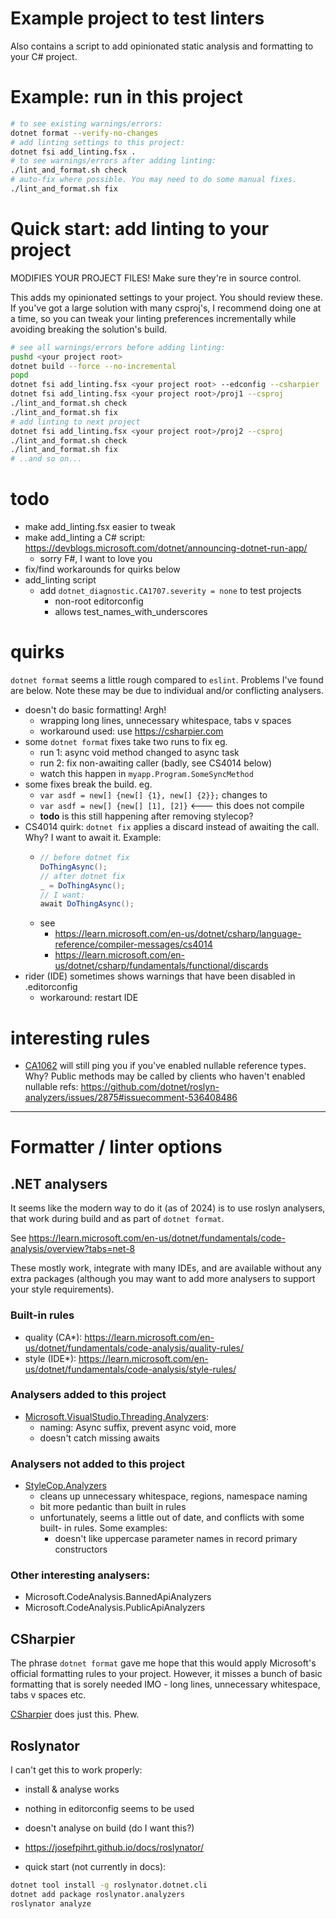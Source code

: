 # Example project to test linters


Also contains a script to add opinionated static analysis and formatting to
your C# project.


# Example: run in this project
```sh
# to see existing warnings/errors:
dotnet format --verify-no-changes
# add linting settings to this project:
dotnet fsi add_linting.fsx .
# to see warnings/errors after adding linting:
./lint_and_format.sh check
# auto-fix where possible. You may need to do some manual fixes.
./lint_and_format.sh fix
```


# Quick start: add linting to your project
MODIFIES YOUR PROJECT FILES! Make sure they're in source control.

This adds my opinionated settings to your project. You should review these.
If you've got a large solution with many csproj's, I recommend doing one at
a time, so you can tweak your linting preferences incrementally while avoiding
breaking the solution's build.

```sh
# see all warnings/errors before adding linting:
pushd <your project root>
dotnet build --force --no-incremental
popd
dotnet fsi add_linting.fsx <your project root> --edconfig --csharpier
dotnet fsi add_linting.fsx <your project root>/proj1 --csproj
./lint_and_format.sh check
./lint_and_format.sh fix
# add linting to next project
dotnet fsi add_linting.fsx <your project root>/proj2 --csproj
./lint_and_format.sh check
./lint_and_format.sh fix
# ..and so on...
```


# todo
- make add_linting.fsx easier to tweak
- make add_linting a C# script: https://devblogs.microsoft.com/dotnet/announcing-dotnet-run-app/
    - sorry F#, I want to love you
- fix/find workarounds for quirks below
- add_linting script
    - add `dotnet_diagnostic.CA1707.severity = none` to test projects
        - non-root editorconfig
        - allows test_names_with_underscores

# quirks
`dotnet format` seems a little rough compared to `eslint`. Problems I've found
are below. Note these may be due to individual and/or conflicting analysers.

- doesn't do basic formatting! Argh!
    - wrapping long lines, unnecessary whitespace, tabs v spaces
    - workaround used: use https://csharpier.com
- some `dotnet format` fixes take two runs to fix eg.
    - run 1: async void method changed to async task
    - run 2: fix non-awaiting caller (badly, see CS4014 below)
    - watch this happen in `myapp.Program.SomeSyncMethod`
- some fixes break the build. eg.
    - `var asdf = new[] {new[] {1}, new[] {2}};` changes to
    - `var asdf = new[] {new[] [1], [2]}` <--- this does not compile
    - **todo** is this still happening after removing stylecop?
- CS4014 quirk: `dotnet fix` applies a discard instead of awaiting the call.
  Why? I want to await it. Example:
    - ```cs
      // before dotnet fix
      DoThingAsync();
      // after dotnet fix
      _ = DoThingAsync();
      // I want:
      await DoThingAsync();
      ```
    - see
        - https://learn.microsoft.com/en-us/dotnet/csharp/language-reference/compiler-messages/cs4014
        - https://learn.microsoft.com/en-us/dotnet/csharp/fundamentals/functional/discards
- rider (IDE) sometimes shows warnings that have been disabled in .editorconfig
    - workaround: restart IDE

# interesting rules
- [CA1062](https://learn.microsoft.com/en-us/dotnet/fundamentals/code-analysis/quality-rules/ca1062)
  will still ping you if you've enabled nullable reference types. Why? Public
  methods may be called by clients who haven't enabled nullable refs: https://github.com/dotnet/roslyn-analyzers/issues/2875#issuecomment-536408486


--------------------------------------------------------------

# Formatter / linter options
## .NET analysers
It seems like the modern way to do it (as of 2024) is to use roslyn analysers,
that work during build and as part of `dotnet format`.

See https://learn.microsoft.com/en-us/dotnet/fundamentals/code-analysis/overview?tabs=net-8

These mostly work, integrate with many IDEs, and are available without any extra
packages (although you may want to add more analysers to support your style
requirements).

### Built-in rules
- quality (CA*): https://learn.microsoft.com/en-us/dotnet/fundamentals/code-analysis/quality-rules/
- style (IDE*): https://learn.microsoft.com/en-us/dotnet/fundamentals/code-analysis/style-rules/

### Analysers added to this project
- [Microsoft.VisualStudio.Threading.Analyzers](https://github.com/microsoft/vs-threading/blob/main/doc/analyzers/index.md):
    - naming: Async suffix, prevent async void, more
    - doesn't catch missing awaits

### Analysers not added to this project
- [StyleCop.Analyzers](https://github.com/DotNetAnalyzers/StyleCopAnalyzers)
    - cleans up unnecessary whitespace, regions, namespace naming
    - bit more pedantic than built in rules
    - unfortunately, seems a little out of date, and conflicts with some built-
      in rules. Some examples:
        - doesn't like uppercase parameter names in record primary constructors

### Other interesting analysers:
- Microsoft.CodeAnalysis.BannedApiAnalyzers
- Microsoft.CodeAnalysis.PublicApiAnalyzers


## CSharpier
The phrase `dotnet format` gave me hope that this would apply Microsoft's
official formatting rules to your project. However, it misses a bunch of basic
formatting that is sorely needed IMO - long lines, unnecessary whitespace, tabs
v spaces etc.

[CSharpier](https://csharpier.com/) does just this. Phew.


## Roslynator
I can't get this to work properly:
- install & analyse works
- nothing in editorconfig seems to be used
- doesn't analyse on build (do I want this?)

- https://josefpihrt.github.io/docs/roslynator/
- quick start (not currently in docs):
```sh
dotnet tool install -g roslynator.dotnet.cli
dotnet add package roslynator.analyzers
roslynator analyze
```
